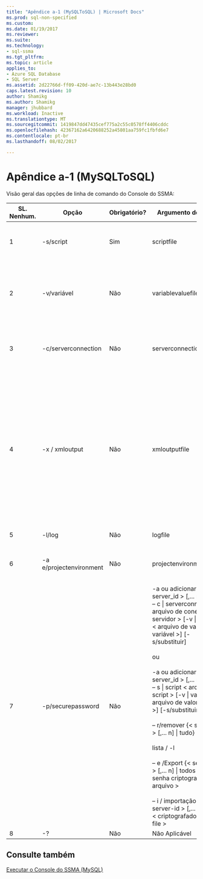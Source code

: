 ```yaml
---
title: "Apêndice a-1 (MySQLToSQL) | Microsoft Docs"
ms.prod: sql-non-specified
ms.custom: 
ms.date: 01/19/2017
ms.reviewer: 
ms.suite: 
ms.technology:
- sql-ssma
ms.tgt_pltfrm: 
ms.topic: article
applies_to:
- Azure SQL Database
- SQL Server
ms.assetid: 2d22766d-ff09-420d-ae7c-13b443e28bd0
caps.latest.revision: 10
author: Shamikg
ms.author: Shamikg
manager: jhubbard
ms.workload: Inactive
ms.translationtype: MT
ms.sourcegitcommit: 1419847dd47435cef775a2c55c0578ff4406cddc
ms.openlocfilehash: 42367162a6420688252a45801aa759fc1fbfd6e7
ms.contentlocale: pt-br
ms.lasthandoff: 08/02/2017

---
```

# <a name="appendix---1-mysqltosql"></a>Apêndice a-1 (MySQLToSQL)
Visão geral das opções de linha de comando do Console do SSMA:  
  
|SL. Nenhum.|Opção|Obrigatório?|Argumento de opção|Valores permitidos|  
|-----------|----------|-------------|-------------------|--------------------|  
|1|-s/script|Sim|scriptfile|Nome do arquivo XML válido.<br /><br />Arquivo de definição de Script do console.|  
|2|-v/variável|Não|variablevaluefile|Nome do arquivo XML válido.<br /><br />Se a variável for usada no arquivo de script, esse arquivo deve ser especificado.|  
|3|-c/serverconnection|Não|serverconnectionfile|Nome do arquivo XML válido.<br /><br />Esse arquivo contém informações de conexão do servidor.|  
|4|-x / xmloutput|Não|xmloutputfile|Esta opção indica a saída do console no formato XML. Se essa opção não for especificada, a saída padrão está no formato de texto.<br /><br />Se xmloutputfile não for especificado, a saída XML é direcionada para STDOUT.<br /><br />Xmloutputfile é o nome do arquivo para o qual a saída do console é gravada no formato XML.|  
|5|-l/log|Não|logfile|Nome de arquivo válido.|  
|6|-a e/projectenvironment|Não|projectenvironmentfolder|Nome de pasta válido que contém os arquivos do ambiente de projeto SSMA.|  
|7|-p/securepassword|Não|-a ou adicionar {< server_id > [,... n] &#124; tudo} – c &#124; serverconnection < arquivo de conexão servidor > [-v &#124; variável < arquivo de valor variável >] [-s/substituir]<br /><br />ou<br /><br />-a ou adicionar {< server_id > [,... n] &#124; tudo} – s &#124; script < arquivo de script > [-v &#124; variável < arquivo de valor variável >] [-s/substituir]<br /><br />– r/remover {< server_id > [,... n] &#124; tudo}<br /><br />lista / -l<br /><br />– e /Export {< server-id > [,... n] &#124; todos os} < senha criptografada - arquivo ><br /><br />– i / importação {< server-id > [,... n] &#124; tudo} < criptografado-senha-file >|Se especificado, essa opção não deve ser combinada com outras opções.<br /><br />id do servidor: fornecida uma ID exclusiva para um servidor {string}<br /><br />arquivo de conexão de servidor: arquivo de definição de servidor (serverconnectionfile ou scriptfile).<br /><br />arquivo de valores de variável: ele é um arquivo de definição da variável e usado no arquivo de conexão de servidor.<br /><br />senha – arquivo criptografado: é um arquivo de senhas do servidor criptografado usando uma frase secreta especificada pelo usuário.|  
|8|-?|Não|Não Aplicável|Não Aplicável|  
  
## <a name="see-also"></a>Consulte também  
[Executar o Console do SSMA (MySQL)](http://msdn.microsoft.com/en-us/e3e9f7e4-0619-4861-a202-3d5d39953b26)  
  

